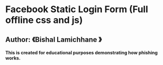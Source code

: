 # Facebook Static Login Form (Full offline css and js)

## Author: 《Bishal Lamichhane 》
#### This is created for educational purposes demonstrating how phishing works.

